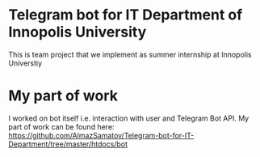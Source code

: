 # Telegram bot for IT Department of Innopolis University
This is team project that we implement as summer internship at Innopolis Universtiy

# My part of work
I worked on bot itself i.e. interaction with user and Telegram Bot API. My part of work can be found here: 
https://github.com/AlmazSamatov/Telegram-bot-for-IT-Department/tree/master/htdocs/bot
